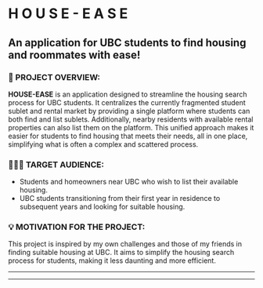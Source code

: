 
# H O U S E - E A S E 

## An application for UBC students to find housing and roommates with ease!

 ### 📌 PROJECT OVERVIEW:

 **HOUSE-EASE** is an application designed to streamline the housing search process for UBC students. It centralizes the currently fragmented student sublet and rental market by providing a single platform where students can both find and list sublets. Additionally, nearby residents with available rental properties can also list them on the platform. This unified approach makes it easier for students to find housing that meets their needs, all in one place, simplifying what is often a complex and scattered process. 

### 🙎🏻‍♀️ TARGET AUDIENCE:

- Students and homeowners near UBC who wish to list their available housing.
- UBC students transitioning from their first year in residence to subsequent years and looking for suitable housing.

### 💡 MOTIVATION FOR THE PROJECT:

This project is inspired by my own challenges and those of my friends in finding suitable housing at UBC. It aims to simplify the housing search process for students, making it less daunting and more efficient.

---
---
